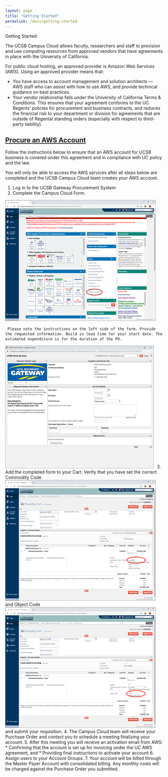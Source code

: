 ```yaml
---
layout: page
title: "Getting Started"
permalink: /docs/getting-started
---
```


Getting Started

The UCSB Campus Cloud allows faculty, researchers and staff to provision and use computing resources from approved vendors that have agreements in place with the University of California.

For public cloud hosting, an approved provider is Amazon Web Services (AWS). 
Using an approved provider means that:

  * You have access to account management and solution architects — AWS staff who can assist with how to use AWS, and provide technical guidance on best practices.
  * Your vendor relationship falls under the University of California Terms & Conditions. This ensures that your agreement conforms to the UC Regents’ policies for procurement and business contracts, and reduces the financial risk to your department or division for agreements that are outside of Regental standing orders (especially with respect to third-party liability).
  

## [Procure an AWS Account](#procurement)

Follow the instructions below to ensure that an AWS account for UCSB business is covered under this agreement and in compliance with UC policy and the law.

You will only be able to access the AWS services after all steps below are completed and the UCSB Campus Cloud team creates your AWS account.

  1. Log in to the UCSB Gateway Procurement System
  2. Complete the Campus Cloud Form. 

  ![/assets/img/gatewayhome.png](/assets/img/gatewayhome.png)

     Please note the instructions on the left side of the form. Provide the requested information. Build in lead time for your start date. The estimated expenditure is for the duration of the PO.
  ![/assets/img/gatewayform.png](/assets/img/gatewayform.png)
  3. Add the completed form to your Cart. 
     Verify that you have set the correct Commodity Code 
  ![/assets/img/gatewaycart-commoditycode.png](/assets/img/gatewaycart-commoditycode.png)
     and Object Code
  ![/assets/img/gatewaycart-objectcode.png](/assets/img/gatewaycart-objectcode.png)	 
  and submit your requisition.
  4. The Campus Cloud team will receive your Purchase Order and contact you to schedule a meeting finalizing your account. 
  5. After this meeting you will receive an activation email from AWS:
     * Confirming that the account is set up for invoicing under the UC AWS agreement, and
     * Providing final instructions to activate your account
  6. Assign users to your Account Groups.
  7. Your account will be billed through the Master Payer Account with consolidated billing. Any monthly costs will be charged against the Purchase Order you submitted.